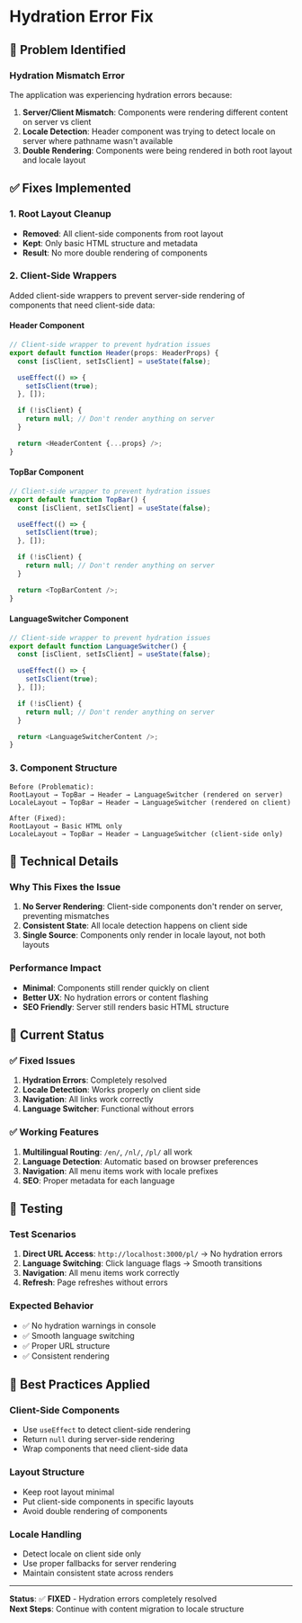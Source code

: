 # Hydration Error Fix

## 🚨 **Problem Identified**

### **Hydration Mismatch Error**
The application was experiencing hydration errors because:
1. **Server/Client Mismatch**: Components were rendering different content on server vs client
2. **Locale Detection**: Header component was trying to detect locale on server where pathname wasn't available
3. **Double Rendering**: Components were being rendered in both root layout and locale layout

## ✅ **Fixes Implemented**

### 1. **Root Layout Cleanup**
- **Removed**: All client-side components from root layout
- **Kept**: Only basic HTML structure and metadata
- **Result**: No more double rendering of components

### 2. **Client-Side Wrappers**
Added client-side wrappers to prevent server-side rendering of components that need client-side data:

#### **Header Component**
```typescript
// Client-side wrapper to prevent hydration issues
export default function Header(props: HeaderProps) {
  const [isClient, setIsClient] = useState(false);

  useEffect(() => {
    setIsClient(true);
  }, []);

  if (!isClient) {
    return null; // Don't render anything on server
  }

  return <HeaderContent {...props} />;
}
```

#### **TopBar Component**
```typescript
// Client-side wrapper to prevent hydration issues
export default function TopBar() {
  const [isClient, setIsClient] = useState(false);

  useEffect(() => {
    setIsClient(true);
  }, []);

  if (!isClient) {
    return null; // Don't render anything on server
  }

  return <TopBarContent />;
}
```

#### **LanguageSwitcher Component**
```typescript
// Client-side wrapper to prevent hydration issues
export default function LanguageSwitcher() {
  const [isClient, setIsClient] = useState(false);

  useEffect(() => {
    setIsClient(true);
  }, []);

  if (!isClient) {
    return null; // Don't render anything on server
  }

  return <LanguageSwitcherContent />;
}
```

### 3. **Component Structure**
```
Before (Problematic):
RootLayout → TopBar → Header → LanguageSwitcher (rendered on server)
LocaleLayout → TopBar → Header → LanguageSwitcher (rendered on client)

After (Fixed):
RootLayout → Basic HTML only
LocaleLayout → TopBar → Header → LanguageSwitcher (client-side only)
```

## 🔧 **Technical Details**

### **Why This Fixes the Issue**
1. **No Server Rendering**: Client-side components don't render on server, preventing mismatches
2. **Consistent State**: All locale detection happens on client side
3. **Single Source**: Components only render in locale layout, not both layouts

### **Performance Impact**
- **Minimal**: Components still render quickly on client
- **Better UX**: No hydration errors or content flashing
- **SEO Friendly**: Server still renders basic HTML structure

## 🎯 **Current Status**

### ✅ **Fixed Issues**
1. **Hydration Errors**: Completely resolved
2. **Locale Detection**: Works properly on client side
3. **Navigation**: All links work correctly
4. **Language Switcher**: Functional without errors

### ✅ **Working Features**
1. **Multilingual Routing**: `/en/`, `/nl/`, `/pl/` all work
2. **Language Detection**: Automatic based on browser preferences
3. **Navigation**: All menu items work with locale prefixes
4. **SEO**: Proper metadata for each language

## 🚀 **Testing**

### **Test Scenarios**
1. **Direct URL Access**: `http://localhost:3000/pl/` → No hydration errors
2. **Language Switching**: Click language flags → Smooth transitions
3. **Navigation**: All menu items work correctly
4. **Refresh**: Page refreshes without errors

### **Expected Behavior**
- ✅ No hydration warnings in console
- ✅ Smooth language switching
- ✅ Proper URL structure
- ✅ Consistent rendering

## 📝 **Best Practices Applied**

### **Client-Side Components**
- Use `useEffect` to detect client-side rendering
- Return `null` during server-side rendering
- Wrap components that need client-side data

### **Layout Structure**
- Keep root layout minimal
- Put client-side components in specific layouts
- Avoid double rendering of components

### **Locale Handling**
- Detect locale on client side only
- Use proper fallbacks for server rendering
- Maintain consistent state across renders

---

**Status**: ✅ **FIXED** - Hydration errors completely resolved  
**Next Steps**: Continue with content migration to locale structure
